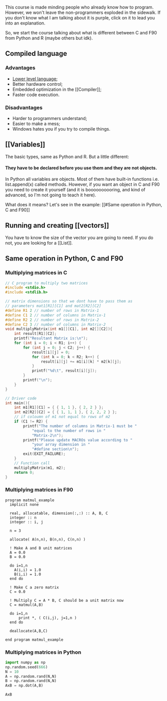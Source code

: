 This course is made minding people who already know how to program. However, we won't leave the non-programmers exploded in the sidewalk. If you don't know what I am talking about it is purple, click on it to lead you into an explanation.

So, we start the course talking about what is different between C and F90 from Python and R (maybe others but idk).
## Compiled language
### Advantages
- [Lower level language](Lower%20level%language);
- Better hardware control;
- Embedded optimization in the [[Compiler]]; 
- Faster code execution.
### Disadvantages
- Harder to programmers understand;
- Easier to make a mess;
- Windows hates you if you try to compile things.
## [[Variables]]
The basic types, same as Python and R. But a little different:
#### They have to be declared before you use them and they are not objects.

In Python all variables are objects. Most of them have built-in functions i.e. list.append(x) called methods. However, if you want an object in C and F90 you need to create it yourself (and it is boooooooooring, and kind of advanced, so I'm not going to teach it here).

What does it means? Let's see in the example: [[#Same operation in Python, C and F90]]

## Running and creating [[vectors]]

You have to know the size of the vector you are going to need. If you do not, you are looking for a [[List]].
## Same operation in Python, C and F90

### Multiplying matrices in C
``` C
// C program to multiply two matrices
#include <stdio.h>
#include <stdlib.h>

// matrix dimensions so that we dont have to pass them as
// parameters mat1[R1][C1] and mat2[R2][C2]
#define R1 2 // number of rows in Matrix-1
#define C1 2 // number of columns in Matrix-1
#define R2 2 // number of rows in Matrix-2
#define C2 3 // number of columns in Matrix-2
void multiplyMatrix(int m1[][C1], int m2[][C2]){
	int result[R1][C2];
	printf("Resultant Matrix is:\n");
	for (int i = 0; i < R1; i++) {
		for (int j = 0; j < C2; j++) {
			result[i][j] = 0;
			for (int k = 0; k < R2; k++) {
				result[i][j] += m1[i][k] * m2[k][j];
			}
			printf("%d\t", result[i][j]);
		}
		printf("\n");
	}
}

// Driver code
int main(){
	int m1[R1][C1] = { { 1, 1 }, { 2, 2 } };
	int m2[R2][C2] = { { 1, 1, 1 }, { 2, 2, 2 } };
	// if coloumn of m1 not equal to rows of m2
	if (C1 != R2) {
		printf("The number of columns in Matrix-1 must be "
			"equal to the number of rows in "
			"Matrix-2\n");
		printf("Please update MACROs value according to "
			"your array dimension in "
			"#define section\n");
		exit(EXIT_FAILURE);
	}
	// Function call
	multiplyMatrix(m1, m2);
	return 0;
}
```

### Multiplying matrices in F90

```Fortran
program matmul_example
  implicit none

  real, allocatable, dimension(:,:) :: A, B, C
  integer :: n
  integer :: i, j

  n = 3

  allocate( A(n,n), B(n,n), C(n,n) )

  ! Make A and B unit matrices
  A = 0.0
  B = 0.0

  do i=1,n
    A(i,i) = 1.0
    B(i,i) = 1.0
  end do

  ! Make C a zero matrix
  C = 0.0

  ! Multiply C = A * B, C should be a unit matrix now
  C = matmul(A,B)

  do i=1,n
      print *, ( C(i,j), j=1,n )
  end do

  deallocate(A,B,C)

end program matmul_example
```


### Multiplying matrices in Python
```Python
import numpy as np
np.random.seed(666)
N = 10
A = np.random.rand(N,N)
B = np.random.rand(N,N)
AxB = np.dot(A,B)

AxB
```
